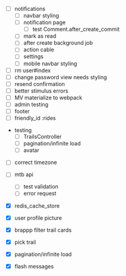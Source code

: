 * [ ] notifications
  * [ ] navbar styling
  * [ ] notification page
    * [ ] test Comment.after_create_commit
  * [ ] mark as read
  * [ ] after create background job
  * [ ] action cable
  * [ ] settings
  * [ ] mobile navbar styling

* [ ] rm user#index
* [ ] change password view needs styling
* [ ] resend confirmation
* [ ] better stimulus errors
* [ ] MV materialize to webpack
* [ ] admin testing
* [ ] footer
* [ ] friendly_id :rides

* testing
  * [ ] TrailsController
  * [ ] pagination/infinite load
  * [ ] avatar
* [ ] correct timezone

* [ ] mtb api

  * [ ] test validation
  * [ ] error request

* [x] redis_cache_store
* [x] user profile picture
* [x] brappp filter trail cards
* [x] pick trail
* [x] pagination/infinite load
* [x] flash messages
